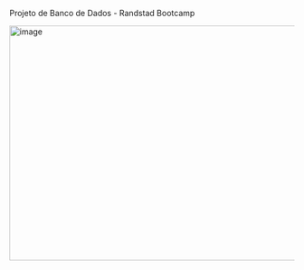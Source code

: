 Projeto de Banco de Dados - Randstad Bootcamp

<img width="1326" height="416" alt="image" src="https://github.com/user-attachments/assets/b31e0f43-9d29-4c4a-ace1-085c731d26da" />
